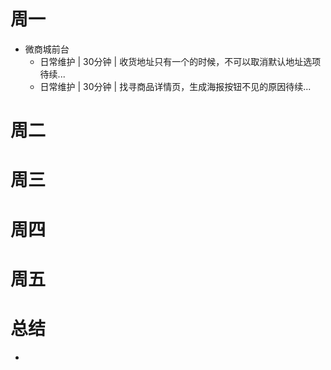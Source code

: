 # 周一
* 微商城前台
    - 日常维护 | 30分钟 | 收货地址只有一个的时候，不可以取消默认地址选项待续...
    - 日常维护 | 30分钟 | 找寻商品详情页，生成海报按钮不见的原因待续...

# 周二

# 周三

# 周四

# 周五

# 总结
*
